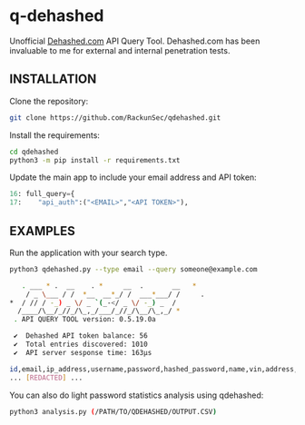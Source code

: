# q-dehashed
Unofficial [Dehashed.com](https://dehashed.com) API Query Tool. Dehashed.com has been invaluable to me for external and internal penetration tests.
## INSTALLATION
Clone the repository:
```bash
git clone https://github.com/RackunSec/qdehashed.git
```
Install the requirements:
```bash
cd qdehashed
python3 -m pip install -r requirements.txt
```
Update the main app to include your email address and API token:
```python
16: full_query={
17:    "api_auth":("<EMAIL>","<API TOKEN>"),
```
## EXAMPLES
Run the application with your search type.
```bash
python3 qdehashed.py --type email --query someone@example.com

   . ___ * .  __    . *     __  .       __   *
    / _ \___ / /  *__  __*_/ /  ___*___/ /     .
*  / // / -_) _ \/ _ `(_-</ _ \/ -_) _  /
  /____/\__/_//_/\_,_/___/_//_/\__/\_,_/ *
 . API QUERY TOOL version: 0.5.19.0a

 ✔  Dehashed API token balance: 56
 ✔  Total entries discovered: 1010
 ✔  API server sesponse time: 163µs

id,email,ip_address,username,password,hashed_password,name,vin,address,phone,database_name
... [REDACTED] ...
```
You can also do light password statistics analysis using qdehashed:
```bash
python3 analysis.py (/PATH/TO/QDEHASHED/OUTPUT.CSV)
```
